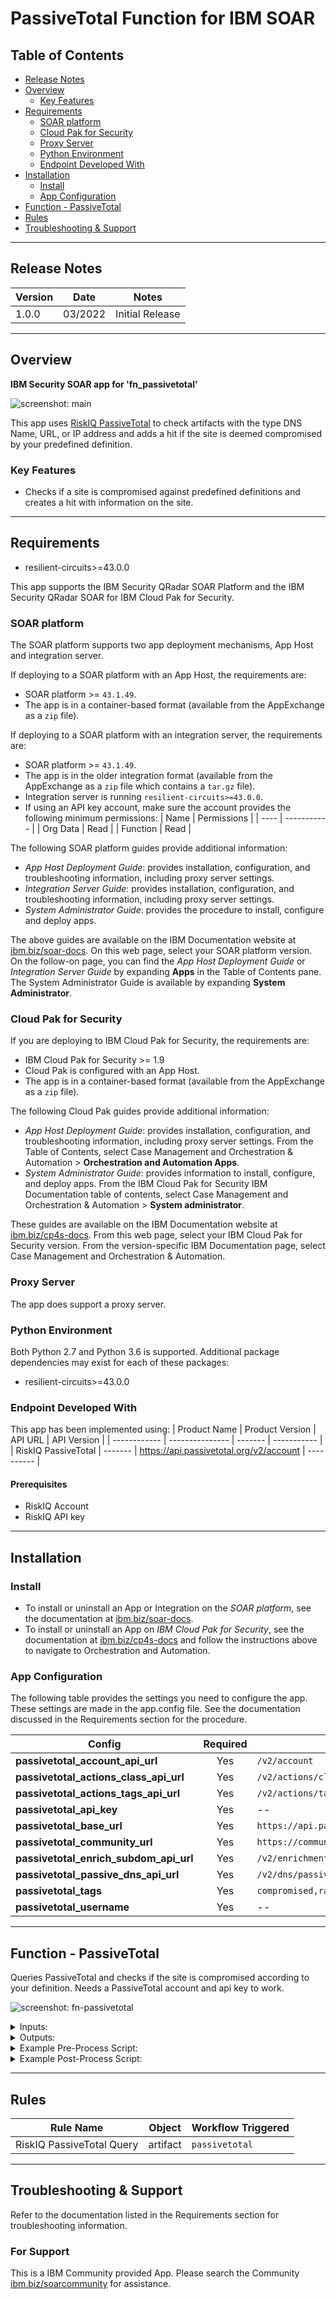 <!--
  This README.md is generated by running:
  "resilient-sdk docgen -p fn_passivetotal"

  It is best edited using a Text Editor with a Markdown Previewer. VS Code
  is a good example. Checkout https://guides.github.com/features/mastering-markdown/
  for tips on writing with Markdown

  All fields followed by "::CHANGE_ME::"" should be manually edited

  If you make manual edits and run docgen again, a .bak file will be created

  Store any screenshots in the "doc/screenshots" directory and reference them like:
  ![screenshot: screenshot_1](./screenshots/screenshot_1.png)

  NOTE: If your app is available in the container-format only, there is no need to mention the integration server in this readme.
-->

# PassiveTotal Function for IBM SOAR

## Table of Contents
- [Release Notes](#release-notes)
- [Overview](#overview)
  - [Key Features](#key-features)
- [Requirements](#requirements)
  - [SOAR platform](#soar-platform)
  - [Cloud Pak for Security](#cloud-pak-for-security)
  - [Proxy Server](#proxy-server)
  - [Python Environment](#python-environment)
  - [Endpoint Developed With](#endpoint-developed-with)
- [Installation](#installation)
  - [Install](#install)
  - [App Configuration](#app-configuration)
- [Function - PassiveTotal](#function---passivetotal)
- [Rules](#rules)
- [Troubleshooting & Support](#troubleshooting--support)
---

## Release Notes
<!--
  Specify all changes in this release. Do not remove the release 
  notes of a previous release
-->
| Version | Date | Notes |
| ------- | ---- | ----- |
| 1.0.0 | 03/2022 | Initial Release |

---

## Overview
<!--
  Provide a high-level description of the function itself and its remote software or application.
  The text below is parsed from the "description" and "long_description" attributes in the setup.py file
-->
**IBM Security SOAR app for 'fn_passivetotal'**

 ![screenshot: main](./doc/screenshots/main.png)

This app uses [RiskIQ PassiveTotal](https://community.riskiq.com/home) to check artifacts with the type DNS Name, URL, or IP address and adds a hit if the site is deemed compromised by your predefined definition.

### Key Features
<!--
  List the Key Features of the Integration
-->
*  Checks if a site is compromised against predefined definitions and creates a hit with information on the site.

---

## Requirements
<!--
  List any Requirements 
--> 
* resilient-circuits>=43.0.0



This app supports the IBM Security QRadar SOAR Platform and the IBM Security QRadar SOAR for IBM Cloud Pak for Security.

### SOAR platform
The SOAR platform supports two app deployment mechanisms, App Host and integration server.

If deploying to a SOAR platform with an App Host, the requirements are:
* SOAR platform >= `43.1.49`.
* The app is in a container-based format (available from the AppExchange as a `zip` file).

If deploying to a SOAR platform with an integration server, the requirements are:
* SOAR platform >= `43.1.49`.
* The app is in the older integration format (available from the AppExchange as a `zip` file which contains a `tar.gz` file).
* Integration server is running `resilient-circuits>=43.0.0`.
* If using an API key account, make sure the account provides the following minimum permissions: 
  | Name | Permissions |
  | ---- | ----------- |
  | Org Data | Read |
  | Function | Read |

The following SOAR platform guides provide additional information: 
* _App Host Deployment Guide_: provides installation, configuration, and troubleshooting information, including proxy server settings. 
* _Integration Server Guide_: provides installation, configuration, and troubleshooting information, including proxy server settings.
* _System Administrator Guide_: provides the procedure to install, configure and deploy apps. 

The above guides are available on the IBM Documentation website at [ibm.biz/soar-docs](https://ibm.biz/soar-docs). On this web page, select your SOAR platform version. On the follow-on page, you can find the _App Host Deployment Guide_ or _Integration Server Guide_ by expanding **Apps** in the Table of Contents pane. The System Administrator Guide is available by expanding **System Administrator**.

### Cloud Pak for Security
If you are deploying to IBM Cloud Pak for Security, the requirements are:
* IBM Cloud Pak for Security >= 1.9
* Cloud Pak is configured with an App Host.
* The app is in a container-based format (available from the AppExchange as a `zip` file).

The following Cloud Pak guides provide additional information: 
* _App Host Deployment Guide_: provides installation, configuration, and troubleshooting information, including proxy server settings. From the Table of Contents, select Case Management and Orchestration & Automation > **Orchestration and Automation Apps**.
* _System Administrator Guide_: provides information to install, configure, and deploy apps. From the IBM Cloud Pak for Security IBM Documentation table of contents, select Case Management and Orchestration & Automation > **System administrator**.

These guides are available on the IBM Documentation website at [ibm.biz/cp4s-docs](https://ibm.biz/cp4s-docs). From this web page, select your IBM Cloud Pak for Security version. From the version-specific IBM Documentation page, select Case Management and Orchestration & Automation.

### Proxy Server
The app does support a proxy server.

### Python Environment
Both Python 2.7 and Python 3.6 is supported.
Additional package dependencies may exist for each of these packages:
* resilient-circuits>=43.0.0

### Endpoint Developed With

This app has been implemented using:
| Product Name | Product Version | API URL | API Version |
| ------------ | --------------- | ------- | ----------- |
| RiskIQ PassiveTotal | ------- | https://api.passivetotal.org/v2/account | ---------- |

#### Prerequisites
<!--
List any prerequisites that are needed to use with this endpoint solution. Remove any section that is unnecessary.
-->
* RiskIQ Account
* RiskIQ API key

---

## Installation

### Install
* To install or uninstall an App or Integration on the _SOAR platform_, see the documentation at [ibm.biz/soar-docs](https://ibm.biz/soar-docs).
* To install or uninstall an App on _IBM Cloud Pak for Security_, see the documentation at [ibm.biz/cp4s-docs](https://ibm.biz/cp4s-docs) and follow the instructions above to navigate to Orchestration and Automation.

### App Configuration
The following table provides the settings you need to configure the app. These settings are made in the app.config file. See the documentation discussed in the Requirements section for the procedure.

| Config | Required | Example | Description |
| ------ | :------: | ------- | ----------- |
| **passivetotal_account_api_url** | Yes | `/v2/account` | -- |
| **passivetotal_actions_class_api_url** | Yes | `/v2/actions/classification` | -- |
| **passivetotal_actions_tags_api_url** | Yes | `/v2/actions/tags` | -- |
| **passivetotal_api_key** | Yes | -- | -- |
| **passivetotal_base_url** | Yes | `https://api.passivetotal.org` | -- |
| **passivetotal_community_url** | Yes | `https://community.riskiq.com/search/` | -- |
| **passivetotal_enrich_subdom_api_url** | Yes | `/v2/enrichment/subdomains` | -- |
| **passivetotal_passive_dns_api_url** | Yes | `/v2/dns/passive` | -- |
| **passivetotal_tags** | Yes | `compromised,ransomware` | -- |
| **passivetotal_username** | Yes | -- | -- |


---

## Function - PassiveTotal
Queries PassiveTotal and checks if the site is compromised according to your definition. Needs a PassiveTotal account and api key to work.

 ![screenshot: fn-passivetotal ](./doc/screenshots/fn-passivetotal.png)

<details><summary>Inputs:</summary>
<p>

| Name | Type | Required | Example | Tooltip |
| ---- | :--: | :------: | ------- | ------- |
| `passivetotal_artifact_type` | `text` | Yes | `-` | - |
| `passivetotal_artifact_value` | `text` | Yes | `-` | - |

</p>
</details>

<details><summary>Outputs:</summary>
<p>

> **NOTE:** This example might be in JSON format, but `results` is a Python Dictionary on the SOAR platform.

```python
result = {
  'version': 2.0,
  'success': True,
  'reason': None,
  'content':[
    {'pdns_hit_number': 0},
    {'pdns_first_seen': None},
    {'pdns_last_seen': None},
    {'subdomain_hits_number': None},
    {'first_ten_subdomains': None},
    {'tags_hits_str': 'ransomeware, compromised'},
    {'classification_hit': None},
    {'report_url': 'https://community.riskiq.com/search/45.146.165.37'}
    ],
    'raw': None,
    'inputs': {
      'passivetotal_artifact_type': 'IP Address', 'passivetotal_artifact_value': '45.146.165.37'
    },
    'metrics': {
      'version': '1.0',
      'package': 'fn-passivetotal',
      'package_version': '1.0.0',
      'host': 'My Host',
      'execution_time_ms': 2062,
      'timestamp': '2022-03-14 14:15:30'
    }
  }
} 
```

</p>
</details>

<details><summary>Example Pre-Process Script:</summary>
<p>

```python
inputs.passivetotal_artifact_type = artifact.type
inputs.passivetotal_artifact_value = artifact.value
```

</p>
</details>

<details><summary>Example Post-Process Script:</summary>
<p>

```python
if results.content:
  data = {}
  for dictionary in results.content:
    data.update(dictionary)
  pdns_hit_number = data["pdns_hit_number"]
  pdns_first_seen = data["pdns_first_seen"]
  pdns_last_seen = data["pdns_last_seen"]
  subdomain_hits_number = data["subdomain_hits_number"]
  first_ten_subdomains = data["first_ten_subdomains"]
  tags_hits = data["tags_hits_str"]
  classification_hit = data["classification_hit"]
  report_url = data["report_url"]

            
  hit = [
        {
          "name": "Number of Passive DNS Records",
          "type": "number",
          "value": "{}".format(pdns_hit_number)
        }, 
        {
          "name": "First Seen",
          "type": "string",
          "value": "{}".format(pdns_first_seen)
        }, 
        {
          "name": "Last Seen",
          "type": "string",
          "value": "{}".format(pdns_last_seen)
        },
        {
          "name": "Subdomains - All",
          "type": "number",
          "value": "{}".format(subdomain_hits_number)
        },
        {
          "name": "Subdomains - First ten Hostnames",
          "type": "string",
          "value": "{}".format(first_ten_subdomains)
        },
        {
          "name": "Tags",
          "type": "string",
          "value": "{}".format(tags_hits)
        },
        {
          "name": "Classification",
          "type": "string",
          "value": "{}".format(classification_hit)
        },
        {
          "name": "Report Link",
          "type": "uri",
          "value": "{}".format(report_url)
        }
        ]
  artifact.addHit("PassiveTotal Function hits added", hit)
else:
  incident.addNote("PassiveTotal Query failed: {}".format(results.reason))
```

</p>
</details>

---





## Rules
| Rule Name | Object | Workflow Triggered |
| --------- | ------ | ------------------ |
| RiskIQ PassiveTotal Query | artifact | `passivetotal` |

---

## Troubleshooting & Support
Refer to the documentation listed in the Requirements section for troubleshooting information.

### For Support
This is a IBM Community provided App. Please search the Community [ibm.biz/soarcommunity](https://ibm.biz/soarcommunity) for assistance.

